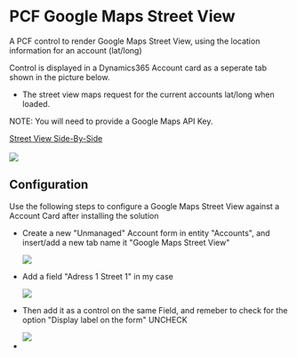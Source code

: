 
<h1>PCF Google Maps Street View</h1>
<p>A PCF control to render Google Maps Street View, using the location information for an account (lat/long)</p>
<p>Control is displayed in a Dynamics365 Account card as a seperate tab shown in the picture below.</p>
  
 
<ul>
  <li>The street view maps request for the current accounts lat/long when loaded.</li>
</ul>

<p>NOTE: You will need to provide a Google Maps API Key.</p>
<a href="https://developers-dot-devsite-v2-prod.appspot.com/maps/documentation/javascript/examples/streetview-simple">Street View Side-By-Side</a>
<br>
<br>
<img src="https://lh3.googleusercontent.com/wLNiqIw0KCVW_sD7z2q-3LnmFRCtqmXegEhOW5oAB5u1j_r0b_njlAYBivvpz7QSkwJCl3JbSFeWow5zNGzZOp5IL_rG8Zu1LV9HO2sPWu81e9Wy1UfXFR2soqvU-Melvz4VLVvmMavfBXlcUHeYriJur457uUxz8jnNv1u2SyITU_dWsluWwLUYKcovMh0rHDULCDZJpfkb2XXi0VxWFByyX3QpalxvbgUa5bwJeF5HYhpBmTOkq88SCD9329VJXJSk8ueH1NI_ja1ATiDogf-bQbuCv5ylZI2-3eW6OcYU27C0oIOwOHa_a1YsCrzKLkCFi4Q59xt1vKSzN5ldm5exNdFRZCCPPyNHWTnXe9BDHOTwnNN_fk1zfy3ItDcbmsfafO0fUS025_RdfCNKtL7DLaUsnCvbxSILErpv_zcVHxClcPwbVPpFwp5ODwjz3rrFyHigYVl_rnYXr-T9a4SOBAAG-wZUPmD281mOt1fD3dafnasYZ7LUXrL4mWPU7QL4u29kdE7KSka3jIPw8rGfpGTGlQeGZAWpuDJkvSLRI-KRXpM-CES7rJQ0UXR9NDBhakvPeDB_-KHNQ741aXRwCFnQlwkUELCi9X0-z3B0PFS0tisu_JLi5-B1dtqRBYonhIJwhzqC357iCTwkHK6HPvkBFIxnCtKjp2xe8zAXGpzZNba7Fu_DgPPdu1HuvOrC7lmMtxj-ix20R3KQhVQAttxrj2AyIqeyhI8uVMG1roJQ=w1680-h880-no">

<h2>Configuration</h2>
<p>Use the following steps to configure a Google Maps Street View against a Account Card after installing the solution</p>
<ul>
  <li>
    <p>Create a new "Unmanaged" Account form in entity "Accounts", and insert/add a new tab name it "Google Maps Street View"</p>
      <img src="https://lh3.googleusercontent.com/Q8p9oUoPoEDM3qlqU7oNxJMilEPZZhKVcKfRKIpF2S9eF7rAkx1MlAwQRZ_6uktApPxHCL78A0Vkdx840y-cHVAqbN0atwcQy9QbY5cRGdJPUHHm-ZnAaAyU01mol6UhwyBB8FmYcfC4xCoOgYIi86aPTbqSK4Iwbg25LRHsW-awptUtTnn1B9KpFdIv8fNHy2KX5xj91bROUo-x01RSan80KR_8p1Vwe_VjvpfilbEAuw3jlyFtiPJOq101f4WtzHZ474M65Mw4M8149SCvIfe4pF0wVCxKoOGunN_afiLxrv41FDZKCc-VQT9IoxjqYKKJA9Irzzw9EstmLXgAPq4yZOnJ5anYg3508MdGeNrlzinyfai1OwTwbIJtkJ25UJ_28EyyxqKv4BGPMk80AC0cjBHINhxzPS0RLRSarSGEScUITmk0Y9fTFUhwJV92bN73W5aDVWahT27jW1ZNmWt2qm-vcnWsY8gkOuO1gH8BrKKzjBM-uE_3EOJzIvO7IHniOdGcgfbjepL7Qw_4MZDtGtW61LhVczJOcz0JvfLUgA1SR0XFYF6Thusd69In50bPL57h_zIvgmH3o6UWt4ndNVltPvZRoLrvq7-zw3V4ArsNfAgtRx2NwktqJiYdA0CScmTE3Mel1W5YH2jYkKqiATWSuoHolF4L33PEUp5iR8NdXBH3hJYcqYhPB7JSJ6uUyObT8MfZm8eA933QYAcrWiVe6mN2QQsmzPZbr3LeWy-p=w1673-h857-no">
  </li>
  <li>
    <p>Add a field "Adress 1 Street 1" in my case</p>
    <img src="https://lh3.googleusercontent.com/VIT4_uiZ8hGLZYOu_w-fvsH_cDq4PeK7zylDGP22LekqMMDennuOiLp2CmARK8dDgO3q7UQ4NhxEAApw_K0virgIr37ncDCa4FbXwuKZCnU1UmJDYzRbvs2iC1CQwmeOpuWS1Cpw3FUsYWAqIPRBzLRHoIAwVEGW6dgRTNiIraAolxh_M9HWzYyEKyXPibnmeYKY2lxFGy6KXR2yWGAXyrShHRCZFLXVQbVsal8bzT6-50-F0iQ_MFmuU8ZxwmYqYfkIeKD5isHqitDCVPoyXFtO1hZXo8hRtkuzs5QGlFtyRS6zR6aQ788vGsMLLsnwPE5pvXzb8agqlhAiy9Vo1VFN3WHAr2OMUyDMv4y6Gm_Tagr3BwLt68wTKSNZTVDzuzrcWH23CO__YYudoC5PXZw85c_2fhiaeLIuTjhjF7xO02qxc7jkMqR3zl8MotvMQ7Cu7J2eoC6uKso4kMpRCxqwelPiM07xHvBRllzQ_n0hGj3C_oyeelGRK2cK0pA6aYV-9bWjEe1dTdkG5HI8iWM7fqMg8NMDRyJfwUILXM7axOhlv0EOgC7SWHmb8jXPTK48UHHN2HI8TetdrxUa3WxVCZ5s9h7MsiNknI8gbRAoPKZd1nGyq3gbXJATScVEnvDmoTM910U0_zsmLeXEefEgMmn5ZwP7FRSSpH2NaJ6FXn7CUMjRle2M3p_-Z2PXbUVt5MYlVpGwDuV8ViW-AGCHT3ehv-vo4w52F4_FTA4SDwFR=w591-h729-no">
  </li>
  <li>
    <p>Then add it as a control on the same Field, and remeber to check for the option "Display label on the form" UNCHECK</p>
    <img src="https://lh3.googleusercontent.com/uSYsPEAF2WsopsG9IPcX2yxrV3Qd5OYY-4Su82P6mdWAgPyTpZTs6If-oR5jmGQ4fyOevfKTcMAxgOpsl9GVSOPgSnChZI3-eeuAqIusbp2Nz1Q0k9n7Te-Q9xpZ7eb-pp-dRZ3aMKTRToogH12wiJ7l3bWsgeCDGdyNpzqYSDHkhy6OD7qMVk7k0-N_1CM4bcJijSrTM9ASJXvZOz3bEs70YWWY93jIT8btIH2S6LWC6fZ6HJuPwi5VhBG_MWsfZ8Cw5PtLSe_CwWOjbQnkTsjdLCLjNATvcAxpkiTmF6bFK885MrGXlXvEbJzzxn1C1lisKKTFuH1QLc_gS52rrfrOVjxAXuLQYA6XCt3hRuEjZDuIIVHDfabYk3zPOdB0gaZ6GzF9kDlsOBxeLIVhTtDG-AzRaf81EJ3-a7z-OlMRlc9hzWK9cpgU5AKbSaqX4K43GsJthKvPt35E5WttqeVm3PyYRCURtiEfkGs7Jc8BoTVVXN8BhLmqo5GrTH5ry6gPgpDA-JqaL7Ef2qpT65NQvPAV5Y8Rk27sENSwwpjlYurtsPW87EofzPK8-iXlKnq-nFZMcHJDDe9ThbUyLDK1JKLlxj6UWZgpx-MxeZfyM4G0BL0i0LibQotuswYfSHkiRZ-2aLdbES3iT8bHncYBy6lQiNdaKM8f7Fdb-XwFwe4wfCzR7IJrKz4tBJaSNldWYtVw8M6D1NbI8WoM03gkPnhMYOwvAumrX1UtSpR_lCa0=w597-h725-no">
  </li>
  <li></li>
</ul>
